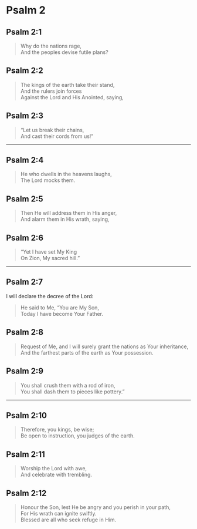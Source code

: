 # Psalm 2

## Psalm 2:1

> Why do the nations rage,  
> And the peoples devise futile plans?

## Psalm 2:2

> The kings of the earth take their stand,  
> And the rulers join forces  
> Against the Lord and His Anointed, saying,

## Psalm 2:3

> “Let us break their chains,  
> And cast their cords from us!”

---

## Psalm 2:4

> He who dwells in the heavens laughs,  
> The Lord mocks them.

## Psalm 2:5

> Then He will address them in His anger,  
> And alarm them in His wrath, saying,

## Psalm 2:6

> “Yet I have set My King  
> On Zion, My sacred hill.”

---

## Psalm 2:7

I will declare the decree of the Lord:

> He said to Me, “You are My Son,  
> Today I have become Your Father.

## Psalm 2:8

> Request of Me, and I will surely grant the nations as Your inheritance,  
> And the farthest parts of the earth as Your possession.

## Psalm 2:9

> You shall crush them with a rod of iron,  
> You shall dash them to pieces like pottery.”

---

## Psalm 2:10

> Therefore, you kings, be wise;  
> Be open to instruction, you judges of the earth.

## Psalm 2:11

> Worship the Lord with awe,  
> And celebrate with trembling.

## Psalm 2:12

> Honour the Son, lest He be angry and you perish in your path,  
> For His wrath can ignite swiftly.  
> Blessed are all who seek refuge in Him.
